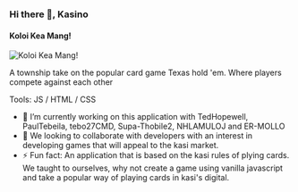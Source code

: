 ### Hi there 👋, Kasino
#### Koloi Kea Mang!
![Koloi Kea Mang!](https://arturssmirnovs.github.io/github-profile-readme-generator/images/banner.png)

A township take on the popular card game Texas hold 'em. Where players compete against each other

Tools:  JS / HTML / CSS

- 🔭 I’m currently working on this application with TedHopewell, PaulTebeila, tebo27CMD, Supa-Thobile2, NHLAMULOJ and ER-MOLLO 
- 👯 We looking to collaborate with developers with an interest in developing games that will appeal to the kasi market. 
- ⚡ Fun fact: An application that is based on the kasi rules of plying cards. We taught to ourselves, why not create a game using vanilla javascript and take a popular way of playing cards in kasi's digital. 




